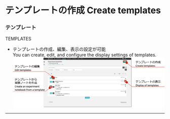 # テンプレートの作成 Create templates

### テンプレート
TEMPLATES
<br>
- テンプレートの作成、編集、表示の設定が可能  
You can create, edit, and configure the display settings of templates.
![image](https://github.com/naist-eln/eln/blob/main/manual/Photo/Settings-3.png)

---
